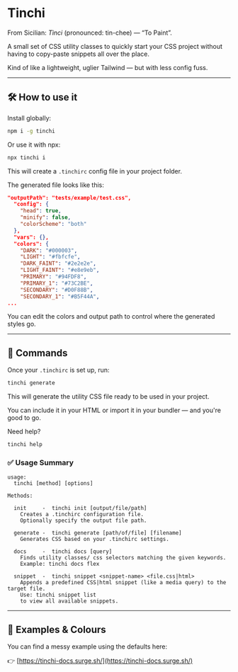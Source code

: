 # Tinchi

From Sicilian: _Tìnci_ (pronounced: tin-chee) — “To Paint”.

A small set of CSS utility classes to quickly start your CSS project without having to copy-paste snippets all over the place.

Kind of like a lightweight, uglier Tailwind — but with less config fuss.

---

## 🛠 How to use it

Install globally:

```bash
npm i -g tinchi
```

Or use it with npx:

```bash
npx tinchi i
```

This will create a `.tinchirc` config file in your project folder.

The generated file looks like this:

```json
"outputPath": "tests/example/test.css",
  "config": {
    "head": true,
    "minify": false,
    "colorScheme": "both"
  },
  "vars": {},
  "colors": {
    "DARK": "#000003",
    "LIGHT": "#fbfcfe",
    "DARK_FAINT": "#2e2e2e",
    "LIGHT_FAINT": "#e8e9eb",
    "PRIMARY": "#94FDF8",
    "PRIMARY_1": "#73C2BE",
    "SECONDARY": "#D0F88B",
    "SECONDARY_1": "#B5F44A",
...
```

You can edit the colors and output path to control where the generated styles go.

---

## 🚀 Commands

Once your `.tinchirc` is set up, run:

```bash
tinchi generate
```

This will generate the utility CSS file ready to be used in your project.

You can include it in your HTML or import it in your bundler — and you're good to go.

Need help?

```bash
tinchi help
```

### ✅ Usage Summary

```
usage:
  tinchi [method] [options]

Methods:

  init     -  tinchi init [output/file/path]
    Creates a .tinchirc configuration file.
    Optionally specify the output file path.

  generate -  tinchi generate [path/of/file] [filename]
    Generates CSS based on your .tinchirc settings.

  docs     -  tinchi docs [query]
    Finds utility classes/ css selectors matching the given keywords.
    Example: tinchi docs flex

  snippet  -  tinchi snippet <snippet-name> <file.css|html>
    Appends a predefined CSS|html snippet (like a media query) to the target file.
    Use: tinchi snippet list
    to view all available snippets.
```

---

## 🎨 Examples & Colours

You can find a messy example using the defaults here:

👉 [https://tinchi-docs.surge.sh/](https://tinchi-docs.surge.sh/)
